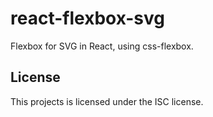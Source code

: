 react-flexbox-svg
=================

Flexbox for SVG in React, using css-flexbox.


License
-------

This projects is licensed under the ISC license.
